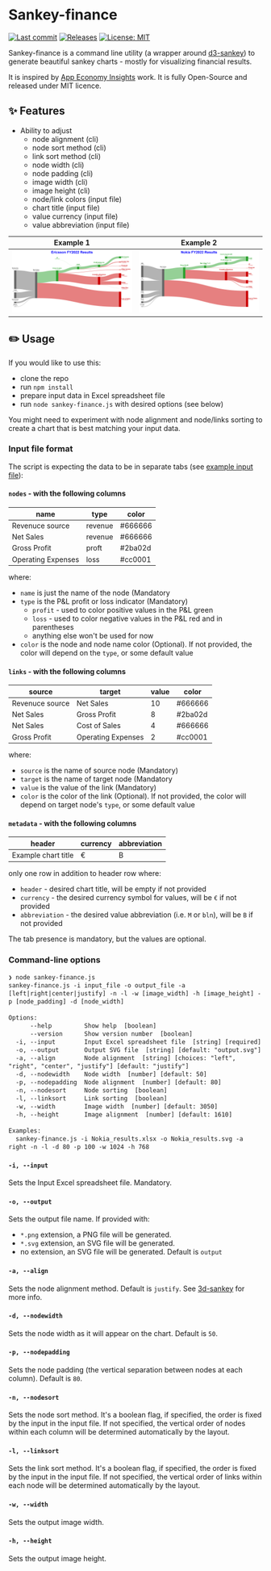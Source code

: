 # Sankey-finance


[![Last commit](https://img.shields.io/github/last-commit/anarion80/sankey-finance)](https://github.com/anarion80/sankey-finance/commits/main)
[![Releases](https://img.shields.io/github/v/release/anarion80/sankey-finance?include_prereleases&color=success)](https://github.com/anarion80/sankey-finance/releases)
[![License: MIT](https://img.shields.io/static/v1?label=license&message=MIT&color=success)](LICENSE)

Sankey-finance is a command line utility (a wrapper around [d3-sankey](https://github.com/d3/d3-sankey)) to generate beautiful sankey charts - mostly for visualizing financial results.

It is inspired by [App Economy Insights](https://twitter.com/EconomyApp) work. It is fully Open-Source and released under MIT licence.

## :sparkles: Features
* Ability to adjust
  - node alignment (cli)
  - node sort method (cli)
  - link sort method (cli)
  - node width (cli)
  - node padding (cli)
  - image width (cli)
  - image height (cli)  
  - node/link colors (input file)
  - chart title (input file)
  - value currency (input file)
  - value abbreviation (input file)


Example 1|Example 2
-|-
![Ericsson Results](img/Ericsson.png) | ![Nokia Results](img/Nokia.png)

## :pencil2: Usage

If you would like to use this:
* clone the repo
* run `npm install`
* prepare input data in Excel spreadsheet file
* run `node sankey-finance.js` with desired options (see below)

You might need to experiment with node alignment and node/links sorting to create a chart that is best matching your input data.

### Input file format

The script is expecting the data to be in separate tabs (see [example input file](input.xlsx)):
#### `nodes` - with the following columns

| name | type | color |
| --- | --- | --- |
| Revenuce source | revenue | #666666 |
| Net Sales | revenue | #666666 |
| Gross Profit | proft | #2ba02d |
| Operating Expenses | loss | #cc0001 |

where:
* `name` is just the name of the node (Mandatory
* `type` is the P&L profit or loss indicator (Mandatory)
  - `profit` - used to color positive values in the P&L green
  - `loss` - used to color negative values in the P&L red and in parentheses
  - anything else won't be used for now
* `color` is the node and node name color (Optional). If not provided, the color will depend on the `type`, or some default value


#### `links` - with the following columns

| source | target | value | color |
| --- | --- | --- | -- |
| Revenuce source | Net Sales | 10 | #666666 |
| Net Sales | Gross Profit | 8 | #2ba02d |
| Net Sales | Cost of Sales | 4 | #666666 |
| Gross Profit | Operating Expenses | 2 | #cc0001 |

where:
* `source` is the name of source node (Mandatory)
* `target` is the name of target node (Mandatory
* `value` is the value of the link (Mandatory)
* `color` is the color of the link (Optional). If not provided, the color will depend on target node's `type`, or some default value


#### `metadata` - with the following columns

| header | currency | abbreviation |
| --- | --- | --- |
| Example chart title | € | B |

only one row in addition to header row
where:
* `header` - desired chart title, will be empty if not provided
* `currency` - the desired currency symbol for values, will be `€` if not provided
* `abbreviation` - the desired value abbreviation (i.e. `M` or `bln`), will be `B` if not provided

The tab presence is mandatory, but the values are optional.

### Command-line options

```
❯ node sankey-finance.js
sankey-finance.js -i input_file -o output_file -a [left|right|center|justify] -n -l -w [image_width] -h [image_height] -p [node_padding] -d [node_width]

Options:
      --help         Show help  [boolean]
      --version      Show version number  [boolean]
  -i, --input        Input Excel spreadsheet file  [string] [required]
  -o, --output       Output SVG file  [string] [default: "output.svg"]
  -a, --align        Node alignment  [string] [choices: "left", "right", "center", "justify"] [default: "justify"]
  -d, --nodewidth    Node width  [number] [default: 50]
  -p, --nodepadding  Node alignment  [number] [default: 80]
  -n, --nodesort     Node sorting  [boolean]
  -l, --linksort     Link sorting  [boolean]
  -w, --width        Image width  [number] [default: 3050]
  -h, --height       Image alignment  [number] [default: 1610]

Examples:
  sankey-finance.js -i Nokia_results.xlsx -o Nokia_results.svg -a right -n -l -d 80 -p 100 -w 1024 -h 768
```
#### `-i, --input`

Sets the Input Excel spreadsheet file. Mandatory.

#### `-o, --output`

Sets the output file name. If provided with:
  - `*.png` extension, a PNG file will be generated.
  - `*.svg` extension, an SVG file will be generated.
  - no extension, an SVG file will be generated.
Default is `output`

#### `-a, --align`

Sets the node alignment method. Default is `justify`.
See [3d-sankey](https://github.com/d3/d3-sankey#alignments) for more info.

#### `-d, --nodewidth`

Sets the node width as it will appear on the chart. Default is `50`.

#### `-p, --nodepadding`

Sets the node padding (the vertical separation between nodes at each column). Default is `80`.

#### `-n, --nodesort`

Sets the node sort method. It's a boolean flag, if specified, the order is fixed by the input in the input file. If not specified, the vertical order of nodes within each column will be determined automatically by the layout.

#### `-l, --linksort`

Sets the link sort method. It's a boolean flag, if specified, the order is fixed by the input in the input file. If not specified, the vertical order of links within each node will be determined automatically by the layout.

#### `-w, --width`

Sets the output image width.

#### `-h, --height`

Sets the output image height.
